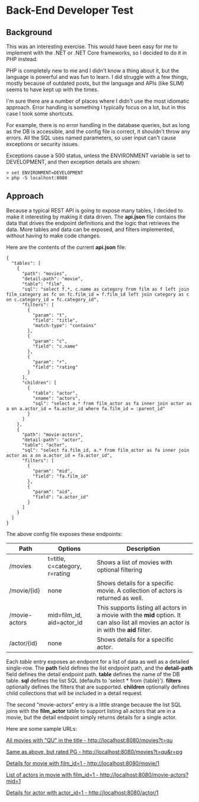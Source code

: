 # Back-End Developer Test

## Background
This was an interesting exercise. This would have been easy for me to implement with the
.NET or .NET Core frameworks, so I decided to do it in PHP instead.

PHP is completely new to me and I didn't know a thing about it, but the language is
powerful and was fun to learn. I did struggle with a few things, mostly because of
outdated posts, but the language and APIs (like SLIM) seems to have kept up with the times.

I'm sure there are a number of places where I didn't use the most idiomatic approach.
Error handling is something I typically focus on a lot, but in this case I took some
shortcuts.

For example, there is no error handling in the database queries, but as long as the DB
is accessible, and the config file is correct, it shouldn't throw any errors. All the
SQL uses named parameters, so user input can't cause exceptions or security issues.

Exceptions cause a 500 status, unless the ENVIRONMENT variable is set to DEVELOPMENT,
and then exception details are shown:
```
> set ENVIRONMENT=DEVELOPMENT
> php -S localhost:8080
```

## Approach
Because a typical REST API is going to expose many tables, I decided to make
it interesting by making it data driven. The **api.json** file contains the data that
drives the endpoint definitions and the logic that retrieves the data. More tables
and data can be exposed, and filters implemented, without having to make code changes.

Here are the contents of the current **api.json** file:
```
{
  "tables": [
    {
      "path": "movies",
      "detail-path": "movie",
      "table": "film",
      "sql": "select f.*, c.name as category from film as f left join film_category as fc on fc.film_id = f.film_id left join category as c on c.category_id = fc.category_id",
      "filters": [
        {
          "param": "t",
          "field": "title",
          "match-type": "contains"
        },
        {
          "param": "c",
          "field": "c.name"
        },
        {
          "param": "r",
          "field": "rating"
        }
      ],
      "children": [
        {
          "table": "actor",
          "xname": "actors",
          "sql": "select a.* from film_actor as fa inner join actor as a on a.actor_id = fa.actor_id where fa.film_id = :parent_id"
        }
      ]
    },
    {
      "path": "movie-actors",
      "detail-path": "actor",
      "table": "actor",
      "sql": "select fa.film_id, a.* from film_actor as fa inner join actor as a on a.actor_id = fa.actor_id",
      "filters": [
        {
          "param": "mid",
          "field": "fa.film_id"
        },
        {
          "param": "aid",
          "field": "a.actor_id"
        }
      ]
    }
  ]
}
```

The above config file exposes these endpoints:

| Path    | Options | Description |
| ------- | ------- | ----------- |
| /movies | t=title, c=category, r=rating | Shows a list of movies with optional filtering |
| /movie/\{id} | none | Shows details for a specific movie. A collection of actors is returned as well. |
| /movie-actors | mid=film_id, aid=actor_id | This supports listing all actors in a movie with the **mid** option. It can also list all movies an actor is in with the **aid** filter. |
| /actor/\{id} | none | Shows details for a specific actor. |

Each *table* entry exposes an endpoint for a list of data as well as a detailed single-row. The **path** field defines
the list endpoint path, and the **detail-path** field defines the detail endpoint path. **table** defines the name of
the DB table. **sql** defines the list SQL (defaults to 'select * from \{table}'). **filters** optionally defines the
filters that are supported. **children** optionally defines child collections that will be included in a detail request.

The second "movie-actors" entry is a little strange because the list SQL joins with the **film_actor** table to
support listing all actors that are in a movie, but the detail endpoint simply returns details for a single actor.

Here are some sample URLs:

[All movies with "QU" in the title - http://localhost:8080/movies?t=qu](http://localhost:8080/movies?t=qu)

[Same as above, but rated PG - http://localhost:8080/movies?t=qu&r=pg](http://localhost:8080/movies?t=qu&r=pg)

[Details for movie with film_id=1 - http://localhost:8080/movie/1](http://localhost:8080/movie/1)

[List of actors in movie with film_id=1 - http://localhost:8080/movie-actors?mid=1](http://localhost:8080/movie-actors?mid=1)

[Details for actor with actor_id=1 - http://localhost:8080/actor/1](http://localhost:8080/actor/1)


